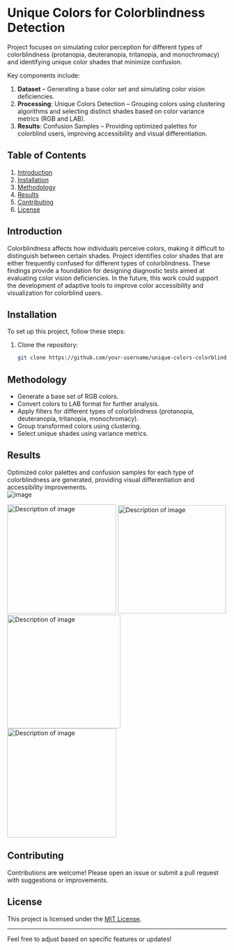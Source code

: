 # Unique Colors for Colorblindness Detection  

Project focuses on simulating color perception for different types of colorblindness (protanopia, deuteranopia, tritanopia, and monochromacy) and identifying unique color shades that minimize confusion.  

Key components include:  
1. **Dataset** – Generating a base color set and simulating color vision deficiencies.  
2. **Processing**: Unique Colors Detection – Grouping colors using clustering algorithms and selecting distinct shades based on color variance metrics (RGB and LAB).  
3. **Results**: Confusion Samples – Providing optimized palettes for colorblind users, improving accessibility and visual differentiation.  

## Table of Contents  
1. [Introduction](#introduction)  
2. [Installation](#installation)  
3. [Methodology](#methodology)  
4. [Results](#results)  
5. [Contributing](#contributing)  
6. [License](#license)  

## Introduction  
Colorblindness affects how individuals perceive colors, making it difficult to distinguish between certain shades.
Project identifies color shades that are either frequently confused for different types of colorblindness. These findings provide a foundation for designing diagnostic tests aimed at evaluating color vision deficiencies.
In the future, this work could support the development of adaptive tools to improve color accessibility and visualization for colorblind users.

## Installation  
To set up this project, follow these steps:  
1. Clone the repository:  
   ```bash  
   git clone https://github.com/your-username/unique-colors-colorblindness.git  
   ```  

## Methodology  
- Generate a base set of RGB colors.  
- Convert colors to LAB format for further analysis.  
- Apply filters for different types of colorblindness (protanopia, deuteranopia, tritanopia, monochromacy).  
- Group transformed colors using clustering.  
- Select unique shades using variance metrics.  

## Results  
Optimized color palettes and confusion samples for each type of colorblindness are generated, providing visual differentiation and accessibility improvements.  
![image](https://github.com/user-attachments/assets/2f22df3f-917e-436f-9a1f-fce90ed452b6)

<img src="https://github.com/user-attachments/assets/720fd483-6ce4-4380-9256-1b2dea08daf9" alt="Description of image" width="250"/>
<img src="https://github.com/user-attachments/assets/77591772-8579-4572-bec2-4ebbc2d9591c" alt="Description of image" width="248"/>
<img src="https://github.com/user-attachments/assets/f705edc3-bfae-4677-84b3-5423bf32b3aa" alt="Description of image" width="260"/>
<img src="https://github.com/user-attachments/assets/7130dd51-5242-48c3-bbaa-ed60b4ee0318" alt="Description of image" width="250"/>

## Contributing  
Contributions are welcome! Please open an issue or submit a pull request with suggestions or improvements.  

## License  
This project is licensed under the [MIT License](LICENSE).  

---  

Feel free to adjust based on specific features or updates!
